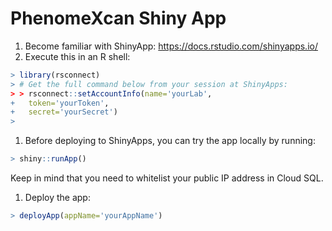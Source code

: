 # PhenomeXcan Shiny App

1. Become familiar with ShinyApp: https://docs.rstudio.com/shinyapps.io/
1. Execute this in an R shell:
```R
> library(rsconnect)
> # Get the full command below from your session at ShinyApps:
> > rsconnect::setAccountInfo(name='yourLab',
+   token='yourToken',
+   secret='yourSecret')
>
```
1. Before deploying to ShinyApps, you can try the app locally by running:
```R
> shiny::runApp()
```
Keep in mind that you need to whitelist your public IP address in Cloud SQL.
1. Deploy the app:
```R
> deployApp(appName='yourAppName')
```
